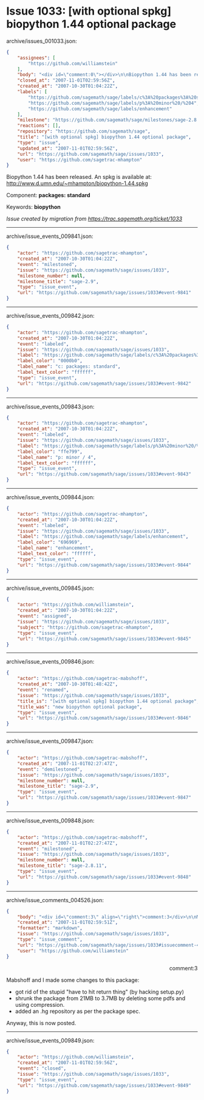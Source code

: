 # Issue 1033: [with optional spkg] biopython 1.44 optional package

archive/issues_001033.json:
```json
{
    "assignees": [
        "https://github.com/williamstein"
    ],
    "body": "<div id=\"comment:0\"></div>\n\nBiopython 1.44 has been released.  An spkg is available at:\nhttp://www.d.umn.edu/~mhampton/biopython-1.44.spkg\n\nComponent: **packages: standard**\n\nKeywords: **biopython**\n\n_Issue created by migration from https://trac.sagemath.org/ticket/1033_\n\n",
    "closed_at": "2007-11-01T02:59:56Z",
    "created_at": "2007-10-30T01:04:22Z",
    "labels": [
        "https://github.com/sagemath/sage/labels/c%3A%20packages%3A%20standard",
        "https://github.com/sagemath/sage/labels/p%3A%20minor%20/%204",
        "https://github.com/sagemath/sage/labels/enhancement"
    ],
    "milestone": "https://github.com/sagemath/sage/milestones/sage-2.8.11",
    "reactions": [],
    "repository": "https://github.com/sagemath/sage",
    "title": "[with optional spkg] biopython 1.44 optional package",
    "type": "issue",
    "updated_at": "2007-11-01T02:59:56Z",
    "url": "https://github.com/sagemath/sage/issues/1033",
    "user": "https://github.com/sagetrac-mhampton"
}
```
<div id="comment:0"></div>

Biopython 1.44 has been released.  An spkg is available at:
http://www.d.umn.edu/~mhampton/biopython-1.44.spkg

Component: **packages: standard**

Keywords: **biopython**

_Issue created by migration from https://trac.sagemath.org/ticket/1033_





---

archive/issue_events_009841.json:
```json
{
    "actor": "https://github.com/sagetrac-mhampton",
    "created_at": "2007-10-30T01:04:22Z",
    "event": "milestoned",
    "issue": "https://github.com/sagemath/sage/issues/1033",
    "milestone_number": null,
    "milestone_title": "sage-2.9",
    "type": "issue_event",
    "url": "https://github.com/sagemath/sage/issues/1033#event-9841"
}
```



---

archive/issue_events_009842.json:
```json
{
    "actor": "https://github.com/sagetrac-mhampton",
    "created_at": "2007-10-30T01:04:22Z",
    "event": "labeled",
    "issue": "https://github.com/sagemath/sage/issues/1033",
    "label": "https://github.com/sagemath/sage/labels/c%3A%20packages%3A%20standard",
    "label_color": "0000b0",
    "label_name": "c: packages: standard",
    "label_text_color": "ffffff",
    "type": "issue_event",
    "url": "https://github.com/sagemath/sage/issues/1033#event-9842"
}
```



---

archive/issue_events_009843.json:
```json
{
    "actor": "https://github.com/sagetrac-mhampton",
    "created_at": "2007-10-30T01:04:22Z",
    "event": "labeled",
    "issue": "https://github.com/sagemath/sage/issues/1033",
    "label": "https://github.com/sagemath/sage/labels/p%3A%20minor%20/%204",
    "label_color": "ffe799",
    "label_name": "p: minor / 4",
    "label_text_color": "ffffff",
    "type": "issue_event",
    "url": "https://github.com/sagemath/sage/issues/1033#event-9843"
}
```



---

archive/issue_events_009844.json:
```json
{
    "actor": "https://github.com/sagetrac-mhampton",
    "created_at": "2007-10-30T01:04:22Z",
    "event": "labeled",
    "issue": "https://github.com/sagemath/sage/issues/1033",
    "label": "https://github.com/sagemath/sage/labels/enhancement",
    "label_color": "696969",
    "label_name": "enhancement",
    "label_text_color": "ffffff",
    "type": "issue_event",
    "url": "https://github.com/sagemath/sage/issues/1033#event-9844"
}
```



---

archive/issue_events_009845.json:
```json
{
    "actor": "https://github.com/williamstein",
    "created_at": "2007-10-30T01:04:22Z",
    "event": "assigned",
    "issue": "https://github.com/sagemath/sage/issues/1033",
    "subject": "https://github.com/sagetrac-mhampton",
    "type": "issue_event",
    "url": "https://github.com/sagemath/sage/issues/1033#event-9845"
}
```



---

archive/issue_events_009846.json:
```json
{
    "actor": "https://github.com/sagetrac-mabshoff",
    "created_at": "2007-10-30T01:48:42Z",
    "event": "renamed",
    "issue": "https://github.com/sagemath/sage/issues/1033",
    "title_is": "[with optional spkg] biopython 1.44 optional package",
    "title_was": "new biopython optional package",
    "type": "issue_event",
    "url": "https://github.com/sagemath/sage/issues/1033#event-9846"
}
```



---

archive/issue_events_009847.json:
```json
{
    "actor": "https://github.com/sagetrac-mabshoff",
    "created_at": "2007-11-01T02:27:47Z",
    "event": "demilestoned",
    "issue": "https://github.com/sagemath/sage/issues/1033",
    "milestone_number": null,
    "milestone_title": "sage-2.9",
    "type": "issue_event",
    "url": "https://github.com/sagemath/sage/issues/1033#event-9847"
}
```



---

archive/issue_events_009848.json:
```json
{
    "actor": "https://github.com/sagetrac-mabshoff",
    "created_at": "2007-11-01T02:27:47Z",
    "event": "milestoned",
    "issue": "https://github.com/sagemath/sage/issues/1033",
    "milestone_number": null,
    "milestone_title": "sage-2.8.11",
    "type": "issue_event",
    "url": "https://github.com/sagemath/sage/issues/1033#event-9848"
}
```



---

archive/issue_comments_004526.json:
```json
{
    "body": "<div id=\"comment:3\" align=\"right\">comment:3</div>\n\nMabshoff and I made some changes to this package:\n* got rid of the stupid \"have to hit return thing\" (by hacking setup.py)\n* shrunk the package from 21MB to 3.7MB by deleting some pdfs and using compression.\n* added an .hg repository as per the package spec. \n\nAnyway, this is now posted.",
    "created_at": "2007-11-01T02:59:51Z",
    "formatter": "markdown",
    "issue": "https://github.com/sagemath/sage/issues/1033",
    "type": "issue_comment",
    "url": "https://github.com/sagemath/sage/issues/1033#issuecomment-4526",
    "user": "https://github.com/williamstein"
}
```

<div id="comment:3" align="right">comment:3</div>

Mabshoff and I made some changes to this package:
* got rid of the stupid "have to hit return thing" (by hacking setup.py)
* shrunk the package from 21MB to 3.7MB by deleting some pdfs and using compression.
* added an .hg repository as per the package spec. 

Anyway, this is now posted.



---

archive/issue_events_009849.json:
```json
{
    "actor": "https://github.com/williamstein",
    "created_at": "2007-11-01T02:59:56Z",
    "event": "closed",
    "issue": "https://github.com/sagemath/sage/issues/1033",
    "type": "issue_event",
    "url": "https://github.com/sagemath/sage/issues/1033#event-9849"
}
```
